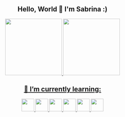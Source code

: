 
<div>
  <h2 align="center"> Hello, World  👋 I'm Sabrina :) </h2>
 </div>
 



<div align="center">
  <a href="https://github.com/aurila">
  <img height="180em" src="https://github-readme-stats.vercel.app/api?username=aurila&show_icons=true&theme=tokyonight&include_all_commits=true&count_private=true"/>
  <img height="180em" src="https://github-readme-stats.vercel.app/api/top-langs/?username=aurila&layout=compact&langs_count=7&theme=tokyonight"/>
</div>
  
   <div align="center">
    <h2> 🌱 I’m currently learning: </h2>
  <img src="https://cdn.jsdelivr.net/gh/devicons/devicon/icons/javascript/javascript-original.svg" width="40" height="40" />
  <img src="https://cdn.jsdelivr.net/gh/devicons/devicon/icons/python/python-original.svg" width="40" height="40" />
  <img src="https://cdn.jsdelivr.net/gh/devicons/devicon/icons/html5/html5-original.svg" width="40" height="40" />
  <img src="https://cdn.jsdelivr.net/gh/devicons/devicon/icons/css3/css3-original.svg" width="40" height="40"/>
  <img src="https://cdn.jsdelivr.net/gh/devicons/devicon/icons/git/git-original.svg" width="40" height="40" />
  <img src="https://cdn.jsdelivr.net/gh/devicons/devicon/icons/github/github-original.svg" width="40" height="40"/>
  </div>
  
 

  
 
